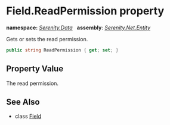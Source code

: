 # Field.ReadPermission property
**namespace:** *[Serenity.Data](../../README.md#serenity.data-namespace)*   **assembly**: *[Serenity.Net.Entity](../../README.md)*

Gets or sets the read permission.

```csharp
public string ReadPermission { get; set; }
```

## Property Value

The read permission.

## See Also

* class [Field](../Field.md)